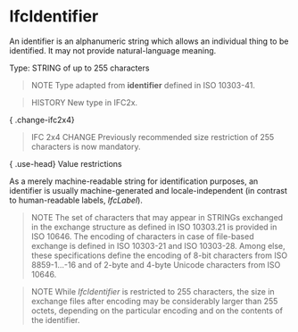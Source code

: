 # IfcIdentifier

An identifier is an alphanumeric string which allows an individual thing to be identified. It may not provide natural-language meaning.
<!-- end of short definition -->

Type: STRING of up to 255 characters

> NOTE Type adapted from **identifier** defined in ISO 10303-41.

> HISTORY New type in IFC2x.

{ .change-ifc2x4}
> IFC 2x4 CHANGE Previously recommended size restriction of 255 characters is now mandatory.

{ .use-head}
Value restrictions

As a merely machine-readable string for identification purposes, an identifier is usually machine-generated and locale-independent (in contrast to human-readable labels, _IfcLabel_).

> NOTE The set of characters that may appear in STRINGs exchanged in the exchange structure as defined in ISO 10303.21 is provided in ISO 10646. The encoding of characters in case of file-based exchange is defined in ISO 10303-21 and ISO 10303-28. Among else, these specifications define the encoding of 8-bit characters from ISO 8859-1...-16 and of 2-byte and 4-byte Unicode characters from ISO 10646.

> NOTE While _IfcIdentifier_ is restricted to 255 characters, the size in exchange files after encoding may be considerably larger than 255 octets, depending on the particular encoding and on the contents of the identifier.
